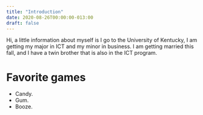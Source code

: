 ```yaml
---
title: "Introduction"
date: 2020-08-26T00:00:00-013:00
draft: false
---
```

Hi, a little information about myself is I go to the University of Kentucky, I am getting my major in ICT and my minor in business.
I am getting married this fall, and I have a twin brother that is also in the ICT program.
<h1> Favorite games</h1>
<ul>
<li>Candy.</li>
<li>Gum.</li>
<li>Booze.</li>
</ul>

